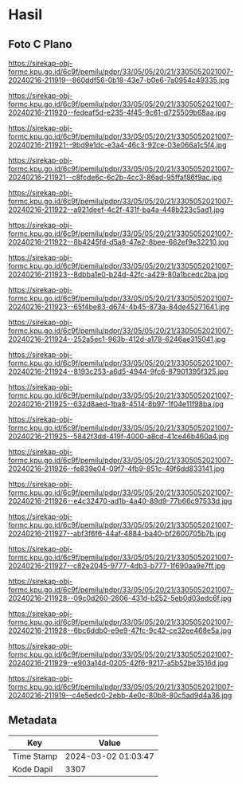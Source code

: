 # Hasil

## Foto C Plano

https://sirekap-obj-formc.kpu.go.id/6c9f/pemilu/pdpr/33/05/05/20/21/3305052021007-20240216-211919--860ddf56-0b18-43e7-b0e6-7a0954c49335.jpg

https://sirekap-obj-formc.kpu.go.id/6c9f/pemilu/pdpr/33/05/05/20/21/3305052021007-20240216-211920--fedeaf5d-e235-4f45-9c61-d725509b68aa.jpg

https://sirekap-obj-formc.kpu.go.id/6c9f/pemilu/pdpr/33/05/05/20/21/3305052021007-20240216-211921--9bd9e1dc-e3a4-46c3-92ce-03e066a1c5f4.jpg

https://sirekap-obj-formc.kpu.go.id/6c9f/pemilu/pdpr/33/05/05/20/21/3305052021007-20240216-211921--c8fcde6c-6c2b-4cc3-86ad-95ffaf86f9ac.jpg

https://sirekap-obj-formc.kpu.go.id/6c9f/pemilu/pdpr/33/05/05/20/21/3305052021007-20240216-211922--a921deef-4c2f-431f-ba4a-448b223c5ad1.jpg

https://sirekap-obj-formc.kpu.go.id/6c9f/pemilu/pdpr/33/05/05/20/21/3305052021007-20240216-211922--8b4245fd-d5a8-47e2-8bee-662ef9e32210.jpg

https://sirekap-obj-formc.kpu.go.id/6c9f/pemilu/pdpr/33/05/05/20/21/3305052021007-20240216-211923--8dbba1e0-b24d-42fc-a429-80a1bcedc2ba.jpg

https://sirekap-obj-formc.kpu.go.id/6c9f/pemilu/pdpr/33/05/05/20/21/3305052021007-20240216-211923--65f4be83-d674-4b45-873a-84de45271641.jpg

https://sirekap-obj-formc.kpu.go.id/6c9f/pemilu/pdpr/33/05/05/20/21/3305052021007-20240216-211924--252a5ec1-963b-412d-a178-6246ae315041.jpg

https://sirekap-obj-formc.kpu.go.id/6c9f/pemilu/pdpr/33/05/05/20/21/3305052021007-20240216-211924--8193c253-a6d5-4944-9fc6-87901395f325.jpg

https://sirekap-obj-formc.kpu.go.id/6c9f/pemilu/pdpr/33/05/05/20/21/3305052021007-20240216-211925--632d8aed-1ba8-4514-8b97-1f04e11f98ba.jpg

https://sirekap-obj-formc.kpu.go.id/6c9f/pemilu/pdpr/33/05/05/20/21/3305052021007-20240216-211925--5842f3dd-419f-4000-a8cd-41ce46b460a4.jpg

https://sirekap-obj-formc.kpu.go.id/6c9f/pemilu/pdpr/33/05/05/20/21/3305052021007-20240216-211926--fe839e04-09f7-4fb9-851c-49f6dd833141.jpg

https://sirekap-obj-formc.kpu.go.id/6c9f/pemilu/pdpr/33/05/05/20/21/3305052021007-20240216-211926--e4c32470-ad1b-4a40-89d9-77b66c97533d.jpg

https://sirekap-obj-formc.kpu.go.id/6c9f/pemilu/pdpr/33/05/05/20/21/3305052021007-20240216-211927--abf3f6f6-44af-4884-ba40-bf2600705b7b.jpg

https://sirekap-obj-formc.kpu.go.id/6c9f/pemilu/pdpr/33/05/05/20/21/3305052021007-20240216-211927--c82e2045-9777-4db3-b777-1f690aa9e7ff.jpg

https://sirekap-obj-formc.kpu.go.id/6c9f/pemilu/pdpr/33/05/05/20/21/3305052021007-20240216-211928--09c0d260-2606-431d-b252-5eb0d03edc6f.jpg

https://sirekap-obj-formc.kpu.go.id/6c9f/pemilu/pdpr/33/05/05/20/21/3305052021007-20240216-211928--6bc6ddb0-e9e9-47fc-9c42-ce32ee468e5a.jpg

https://sirekap-obj-formc.kpu.go.id/6c9f/pemilu/pdpr/33/05/05/20/21/3305052021007-20240216-211929--e903a14d-0205-42f6-9217-a5b52be3516d.jpg

https://sirekap-obj-formc.kpu.go.id/6c9f/pemilu/pdpr/33/05/05/20/21/3305052021007-20240216-211919--c4e5edc0-2ebb-4e0c-80b8-80c5ad9d4a36.jpg


## Metadata

| Key        | Value               |
| ---------- | ------------------- |
| Time Stamp | 2024-03-02 01:03:47 |
| Kode Dapil | 3307                |



